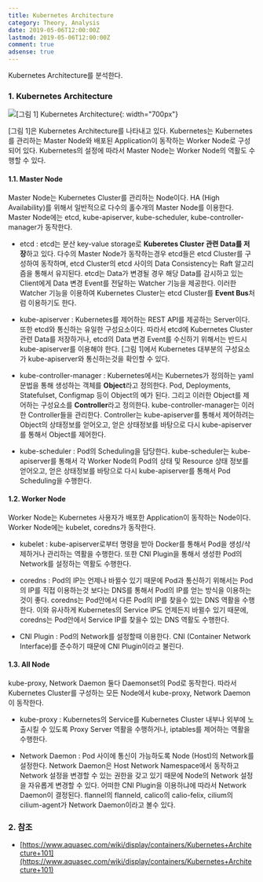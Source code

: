 ```yaml
---
title: Kubernetes Architecture
category: Theory, Analysis
date: 2019-05-06T12:00:00Z
lastmod: 2019-05-06T12:00:00Z
comment: true
adsense: true
---
```


Kubernetes Architecture를 분석한다.

### 1. Kubernetes Architecture

![[그림 1] Kubernetes Architecture]({{site.baseurl}}/images/theory_analysis/Kubernetes_Architecture/Kubernetes_Architecture.PNG){: width="700px"}

[그림 1]은 Kubernetes Architecture를 나타내고 있다. Kubernetes는 Kubernetes를 관리하는 Master Node와 배포된 Application이 동작하는 Worker Node로 구성되어 있다. Kubernetes의 설정에 따라서 Master Node는 Worker Node의 역활도 수행할 수 있다.

#### 1.1. Master Node

Master Node는 Kubernetes Cluster를 관리하는 Node이다. HA (High Availability)를 위해서 일반적으로 다수의 홀수개의 Master Node를 이용한다. Master Node에는 etcd, kube-apiserver, kube-scheduler, kube-controller-manager가 동작한다.

* etcd : etcd는 분산 key-value storage로 **Kuberetes Cluster 관련 Data를 저장**하고 있다. 다수의 Master Node가 동작하는경우 etcd들은 etcd Cluster를 구성하여 동작하며, etcd Cluster의 etcd 사이의 Data Consistency는 Raft 알고리즘을 통해서 유지된다. etcd는 Data가 변경될 경우 해당 Data를 감시하고 있는 Client에게 Data 변경 Event를 전달하는 Watcher 기능을 제공한다. 이러한 Watcher 기능을 이용하여 Kubernetes Cluster는 etcd Cluster를 **Event Bus**처럼 이용하기도 한다.

* kube-apiserver : Kubernetes를 제어하는 REST API를 제공하는 Server이다. 또한 etcd와 통신하는 유일한 구성요소이다. 따라서 etcd에 Kubernetes Cluster 관련 Data를 저장하거나, etcd의 Data 변경 Event를 수신하기 위해서는 반드시 kube-apiserver를 이용해야 한다. [그림 1]에서 Kubernetes 대부분의 구성요소가 kube-apiserver와 통신하는것을 확인할 수 있다.

* kube-controller-manager : Kubernetes에서는 Kubernetes가 정의하는 yaml 문법을 통해 생성하는 객체를 **Object**라고 정의한다. Pod, Deployments, Statefulset, Configmap 등이 Object의 예가 된다. 그리고 이러한 Object를 제어하는 구성요소를 **Controller**라고 정의한다. kube-controller-manager는 이러한 Controller들을 관리한다. Controller는 kube-apiserver를 통해서 제어하려는 Object의 상태정보를 얻어오고, 얻은 상태정보를 바탕으로 다시 kube-apiserver를 통해서 Object를 제어한다.

* kube-scheduler : Pod의 Scheduling을 담당한다. kube-scheduler는 kube-apiserver를 통해서 각 Worker Node의 Pod의 상태 및 Resource 상태 정보를 얻어오고, 얻은 상태정보를 바탕으로 다시 kube-apiserver를 통해서 Pod Scheduling을 수행한다.

#### 1.2. Worker Node

Worker Node는 Kubernetes 사용자가 배포한 Application이 동작하는 Node이다. Worker Node에는 kubelet, coredns가 동작한다.

* kubelet : kube-apiserver로부터 명령을 받아 Docker를 통해서 Pod을 생성/삭제하거나 관리하는 역활을 수행한다. 또한 CNI Plugin을 통해서 생성한 Pod의 Network를 설정하는 역활도 수행한다.

* coredns : Pod의 IP는 언제나 바뀔수 있기 때문에 Pod과 통신하기 위해서는 Pod의 IP를 직접 이용하는것 보다는 DNS를 통해서 Pod의 IP를 얻는 방식을 이용하는 것이 좋다. coredns는 Pod안에서 다른 Pod의 IP를 찾을수 있는 DNS 역활을 수행한다. 이와 유사하게 Kubernetes의 Service IP도 언제든지 바뀔수 있기 때문에, coredns는 Pod안에서 Service IP를 찾을수 있는 DNS 역활도 수행한다.

* CNI Plugin : Pod의 Network를 설정할때 이용한다. CNI (Container Network Interface)를 준수하기 때문에 CNI Plugin이라고 불린다.

#### 1.3. All Node

kube-proxy, Network Daemon 둘다 Daemonset의 Pod로 동작한다. 따라서 Kubernetes Cluster를 구성하는 모든 Node에서 kube-proxy, Network Daemon이 동작한다.

* kube-proxy : Kubernetes의 Service를 Kubernetes Cluster 내부나 외부에 노출시킬 수 있도록 Proxy Server 역활을 수행하거나, iptables를 제어하는 역활을 수행한다.

* Network Daemon : Pod 사이에 통신이 가능하도록 Node (Host)의 Network를 설정한다. Network Daemon은 Host Network Namespace에서 동작하고 Network 설정을 변경할 수 있는 권한을 갖고 있기 때문에 Node의 Network 설정을 자유롭게 변경할 수 있다. 어떠한 CNI Plugin을 이용하냐에 따라서 Network Daemon이 결정된다. flannel의 flanneld, calico의 calio-felix, cilium의 cilium-agent가 Network Daemon이라고 볼수 있다.

### 2. 참조

* [https://www.aquasec.com/wiki/display/containers/Kubernetes+Architecture+101](https://www.aquasec.com/wiki/display/containers/Kubernetes+Architecture+101)